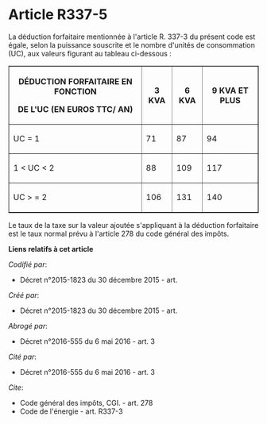# Article R337-5

La déduction forfaitaire mentionnée à l'article R. 337-3 du présent code est égale, selon la puissance souscrite et le nombre
d'unités de consommation (UC), aux valeurs figurant au tableau ci-dessous : 

<table border="1">
      <tbody><tr>
        <th>

DÉDUCTION FORFAITAIRE EN FONCTION 

DE L'UC (EN EUROS TTC/ AN) </th>
        <th>

3 KVA </th>
        <th>

6 KVA </th>
        <th>

9 KVA ET PLUS </th>
      </tr>
      <tr>
        <td align="justify" valign="middle">

UC = 1 </td>
        <td align="justify" valign="middle">

71 </td>
        <td valign="middle" align="justify">

87 </td>
        <td align="justify" valign="middle">

94 </td>
      </tr>
      <tr>
        <td valign="middle" align="justify">

1 < UC < 2 </td>
        <td valign="middle" align="justify">

88 </td>
        <td valign="middle" align="justify">

109 </td>
        <td align="justify" valign="middle">

117 </td>
      </tr>
      <tr>
        <td valign="middle" align="justify">

UC > = 2 </td>
        <td align="justify" valign="middle">

106 </td>
        <td valign="middle" align="justify">

131 </td>
        <td valign="middle" align="justify">

140 </td>
      </tr>
    </tbody></table>

Le taux de la taxe sur la valeur ajoutée s'appliquant à la déduction forfaitaire est le taux normal prévu à l'article 278 du
code général des impôts.

**Liens relatifs à cet article**

_Codifié par_:

  - Décret n°2015-1823 du 30 décembre 2015 - art.

_Créé par_:

  - Décret n°2015-1823 du 30 décembre 2015 - art.

_Abrogé par_:

  - Décret n°2016-555 du 6 mai 2016 - art. 3

_Cité par_:

  - Décret n°2016-555 du 6 mai 2016 - art. 3

_Cite_:

  - Code général des impôts, CGI. - art. 278
  - Code de l'énergie - art. R337-3
